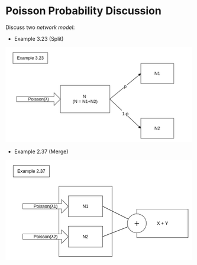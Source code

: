 # Poisson Probability Discussion

Discuss two *network model*:

* Example 3.23 (Split)

![](../res/example3_23.png)

* Example 2.37 (Merge)

![](../res/example2_37.png)